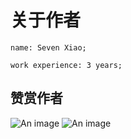 # 关于作者

    name: Seven Xiao;
    
    work experience: 3 years;
    

## 赞赏作者

![An image](/img/weixin.jpg)
![An image](/img/zhifubao.jpg)